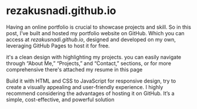# rezakusnadi.github.io

Having an online portfolio is crucial to showcase projects and skill. So in this post, I’ve built and hosted my portfolio website on GitHub.
Which you can access at _rezakusnadi.github.io_, designed and developed on my own, leveraging GitHub Pages to host it for free.

it's a clean design with highlighting my projects. you can easily navigate through “About Me,” “Projects,” and “Contact,” sections,
or for more comprehensive there's attached my resume in this page

Build it with HTML and CSS to JavaScript for responsive design, try to create a visually appealing and user-friendly experience.
I highly recommend considering the advantages of hosting it on GitHub. It’s a simple, cost-effective, and powerful solution
